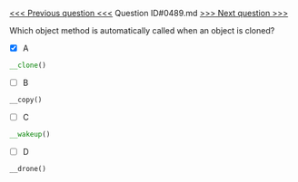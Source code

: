 [<<< Previous question <<<](0488.md)  Question ID#0489.md  [>>> Next question >>>](0490.md) 

Which object method is automatically called when an object is cloned?

- [x] A
```php
__clone()
```

- [ ] B
```php
__copy()
```

- [ ] C
```php
__wakeup()
```

- [ ] D
```php
__drone()
```

